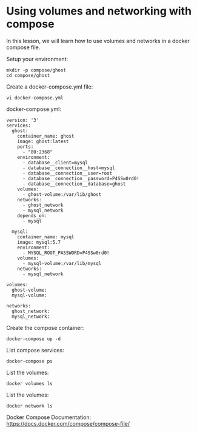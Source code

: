 # Using volumes and networking with compose 

In this lesson, we will learn how to use volumes and networks in a docker compose file.

Setup your environment:
```
mkdir -p compose/ghost
cd compose/ghost
```

Create a docker-compose.yml file:
```
vi docker-compose.yml
```

docker-compose.yml:
```
version: '3'
services:
  ghost:
    container_name: ghost
    image: ghost:latest
    ports:
      - "80:2368"
    environment:
      - database__client=mysql
      - database__connection__host=mysql
      - database__connection__user=root
      - database__connection__password=P4SSw0rd0!
      - database__connection__database=ghost
    volumes:
      - ghost-volume:/var/lib/ghost
    networks:
      - ghost_network
      - mysql_network
    depends_on:
      - mysql

  mysql:
    container_name: mysql
    image: mysql:5.7
    environment:
      - MYSQL_ROOT_PASSWORD=P4SSw0rd0!
    volumes:
      - mysql-volume:/var/lib/mysql
    networks:
      - mysql_network

volumes:
  ghost-volume:
  mysql-volume:

networks:
  ghost_network:
  mysql_network:
```

Create the compose container:
```
docker-compose up -d
```

List compose services:
```
docker-compose ps
```

List the volumes:
```
docker volumes ls
```

List the volumes:
```
docker network ls
```

Docker Compose Documentation: https://docs.docker.com/compose/compose-file/